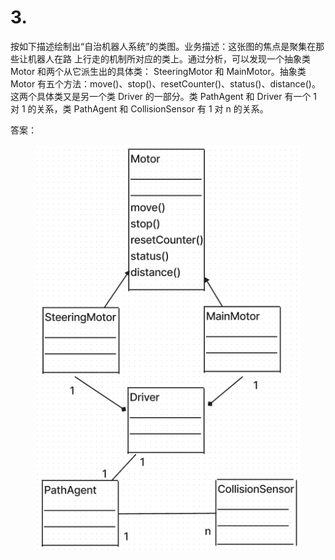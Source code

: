 # 3.

按如下描述绘制出“自治机器人系统”的类图。业务描述：这张图的焦点是聚集在那些让机器人在路 上行走的机制所对应的类上。通过分析，可以发现一个抽象类 Motor 和两个从它派生出的具体类： SteeringMotor 和 MainMotor。抽象类 Motor 有五个方法：move()、stop()、resetCounter()、status()、distance()。 这两个具体类又是另一个类 Driver 的一部分。类 PathAgent 和 Driver 有一个 1 对 1 的关系，类 PathAgent 和 CollisionSensor 有 1 对 n 的关系。



答案：

<figure><img src="../.gitbook/assets/image (5) (1).png" alt=""><figcaption></figcaption></figure>
